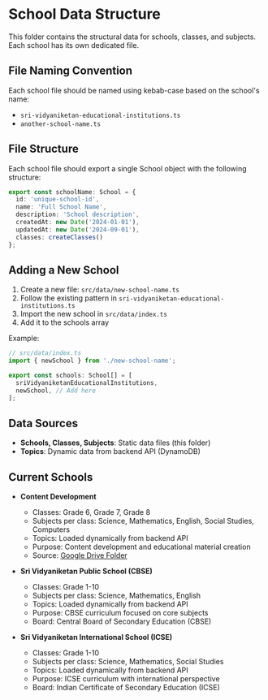# School Data Structure

This folder contains the structural data for schools, classes, and subjects. Each school has its own dedicated file.

## File Naming Convention

Each school file should be named using kebab-case based on the school's name:
- `sri-vidyaniketan-educational-institutions.ts`
- `another-school-name.ts`

## File Structure

Each school file should export a single School object with the following structure:

```typescript
export const schoolName: School = {
  id: 'unique-school-id',
  name: 'Full School Name',
  description: 'School description',
  createdAt: new Date('2024-01-01'),
  updatedAt: new Date('2024-09-01'),
  classes: createClasses()
};
```

## Adding a New School

1. Create a new file: `src/data/new-school-name.ts`
2. Follow the existing pattern in `sri-vidyaniketan-educational-institutions.ts`
3. Import the new school in `src/data/index.ts`
4. Add it to the schools array

Example:
```typescript
// src/data/index.ts
import { newSchool } from './new-school-name';

export const schools: School[] = [
  sriVidyaniketanEducationalInstitutions,
  newSchool, // Add here
];
```

## Data Sources

- **Schools, Classes, Subjects**: Static data files (this folder)
- **Topics**: Dynamic data from backend API (DynamoDB)

## Current Schools

- **Content Development**
  - Classes: Grade 6, Grade 7, Grade 8
  - Subjects per class: Science, Mathematics, English, Social Studies, Computers
  - Topics: Loaded dynamically from backend API
  - Purpose: Content development and educational material creation
  - Source: [Google Drive Folder](https://drive.google.com/drive/folders/1G4Gk7Kq6RfIyQ_hCpmNdfLd58xMA3uD0?usp=drive_link)

- **Sri Vidyaniketan Public School (CBSE)**
  - Classes: Grade 1-10
  - Subjects per class: Science, Mathematics, English
  - Topics: Loaded dynamically from backend API
  - Purpose: CBSE curriculum focused on core subjects
  - Board: Central Board of Secondary Education (CBSE)

- **Sri Vidyaniketan International School (ICSE)**
  - Classes: Grade 1-10
  - Subjects per class: Science, Mathematics, Social Studies
  - Topics: Loaded dynamically from backend API
  - Purpose: ICSE curriculum with international perspective
  - Board: Indian Certificate of Secondary Education (ICSE)